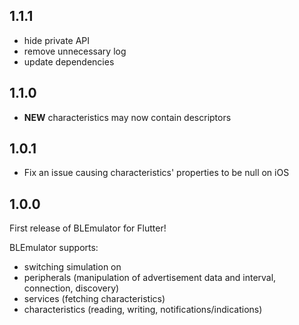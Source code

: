 ## 1.1.1

* hide private API
* remove unnecessary log
* update dependencies

## 1.1.0

* **NEW** characteristics may now contain descriptors

## 1.0.1

* Fix an issue causing characteristics' properties to be null on iOS

## 1.0.0
First release of BLEmulator for Flutter!

BLEmulator supports:
* switching simulation on
* peripherals (manipulation of advertisement data and interval, connection, discovery)
* services (fetching characteristics)
* characteristics (reading, writing, notifications/indications)
